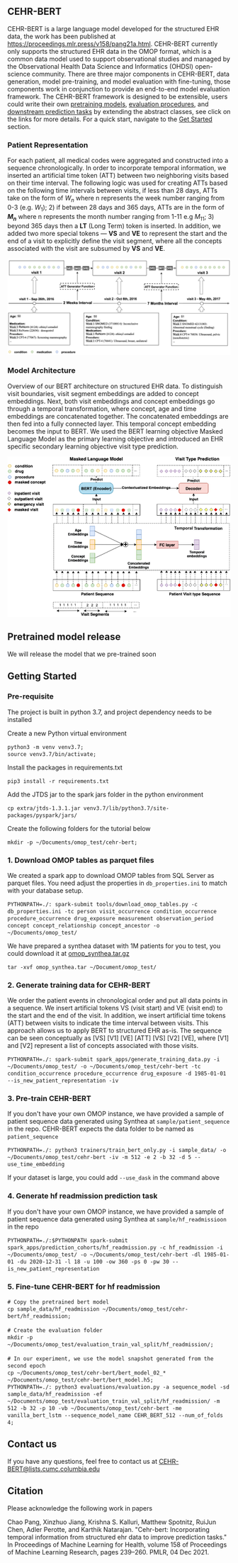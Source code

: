 ## CEHR-BERT
CEHR-BERT is a large language model developed for the structured EHR data, the work has been published at https://proceedings.mlr.press/v158/pang21a.html. CEHR-BERT currently only supports the structured EHR data in the OMOP format, which is a common data model used to support observational studies and managed  by the Observational Health Data Science and Informatics (OHDSI) open-science community. 
There are three major components in CEHR-BERT, data generation, model pre-training, and model evaluation with fine-tuning, those components work in conjunction to provide an end-to-end model evaluation framework. The CEHR-BERT framework is designed to be extensible, users could write their own [pretraining models](trainers/README.md), [evaluation procedures](evaluations/README.md), and [downstream prediction tasks](spark_apps/README.md) by extending the abstract classes, see click on the links for more details. For a quick start, navigate to the [Get Started](#getting-started) section. 

### Patient Representation
For each patient, all medical codes were aggregated and constructed into a sequence chronologically.
In order to incorporate temporal information, we inserted an artificial time token (ATT) between two neighboring visits based on their time interval. 
The following logic was used for creating ATTs based on the following time intervals between visits, if less than 28 days, ATTs take on the form of $W_n$ where n represents the week number ranging from 0-3 (e.g. $W_1$); 2) if between 28 days and 365 days, ATTs are in the form of **$M_n$** where n represents the month number ranging from 1-11 e.g $M_{11}$; 3) beyond 365 days then a **LT** (Long Term) token is inserted. In addition, we added two more special tokens — **VS** and **VE** to represent the start and the end of a visit to explicitly define the visit segment, where all the concepts associated with the visit are subsumed by **VS** and **VE**. 

!["patient_representation"](images/tokenization_att_generation.png)

### Model Architecture 
Overview of our BERT architecture on structured EHR data. To distinguish visit boundaries, visit segment embeddings are added to concept embeddings. Next, both visit embeddings and concept embeddings go through a temporal transformation, where concept, age and time embeddings are concatenated together. The concatenated embeddings are then fed into a fully connected layer. This temporal concept embedding becomes the input to BERT. We used the BERT learning objective Masked Language Model as the primary learning objective and introduced an EHR specific secondary learning objective visit type prediction.

!["cehr-bert architecture diagram"](images/cehr_bert_architecture.png)

## Pretrained model release
We will release the model that we pre-trained soon

## Getting Started


### Pre-requisite
The project is built in python 3.7, and project dependency needs to be installed 

Create a new Python virtual environment
```console
python3 -m venv venv3.7;
source venv3.7/bin/activate;
```

Install the packages in requirements.txt
```console
pip3 install -r requirements.txt
```

Add the JTDS jar to the spark jars folder in the python environment 
```console
cp extra/jtds-1.3.1.jar venv3.7/lib/python3.7/site-packages/pyspark/jars/
```

Create the following folders for the tutorial below
```console
mkdir -p ~/Documents/omop_test/cehr-bert;
```

### 1. Download OMOP tables as parquet files
We created a spark app to download OMOP tables from SQL Server as parquet files. You need adjust the properties in `db_properties.ini` to match with your database setup. 
```console
PYTHONPATH=./: spark-submit tools/download_omop_tables.py -c db_properties.ini -tc person visit_occurrence condition_occurrence procedure_occurrence drug_exposure measurement observation_period concept concept_relationship concept_ancestor -o ~/Documents/omop_test/
```

We have prepared a synthea dataset with 1M patients for you to test, you could download it at [omop_synthea.tar.gz](https://drive.google.com/file/d/1k7-cZACaDNw8A1JRI37mfMAhEErxKaQJ/view?usp=share_link)

```console
tar -xvf omop_synthea.tar ~/Document/omop_test/
```

### 2. Generate training data for CEHR-BERT
We order the patient events in chronological order and put all data points in a sequence. We insert artificial tokens VS (visit start) and VE (visit end) to the start and the end of the visit. In addition, we insert artificial time tokens (ATT) between visits to indicate the time interval between visits. This approach allows us to apply BERT to structured EHR as-is.
The sequence can be seen conceptually as [VS] [V1] [VE] [ATT] [VS] [V2] [VE], where [V1] and [V2] represent a list of concepts associated with those visits.

```console
PYTHONPATH=./: spark-submit spark_apps/generate_training_data.py -i ~/Documents/omop_test/ -o ~/Documents/omop_test/cehr-bert -tc condition_occurrence procedure_occurrence drug_exposure -d 1985-01-01 --is_new_patient_representation -iv 
```

### 3. Pre-train CEHR-BERT
If you don't have your own OMOP instance, we have provided a sample of patient sequence data generated using Synthea at `sample/patient_sequence` in the repo. CEHR-BERT expects the data folder to be named as `patient_sequence`
```console
PYTHONPATH=./: python3 trainers/train_bert_only.py -i sample_data/ -o ~/Documents/omop_test/cehr-bert -iv -m 512 -e 2 -b 32 -d 5 --use_time_embedding 
```
If your dataset is large, you could add ```--use_dask``` in the command above 
### 4. Generate hf readmission prediction task
If you don't have your own OMOP instance, we have provided a sample of patient sequence data generated using Synthea at `sample/hf_readmissioon` in the repo
```console
PYTHONPATH=./:$PYTHONPATH spark-submit spark_apps/prediction_cohorts/hf_readmission.py -c hf_readmission -i ~/Documents/omop_test/ -o ~/Documents/omop_test/cehr-bert -dl 1985-01-01 -du 2020-12-31 -l 18 -u 100 -ow 360 -ps 0 -pw 30 --is_new_patient_representation
```

### 5. Fine-tune CEHR-BERT for hf readmission
```console
# Copy the pretrained bert model
cp sample_data/hf_readmission ~/Documents/omop_test/cehr-bert/hf_readmission;

# Create the evaluation folder
mkdir -p ~/Documents/omop_test/evaluation_train_val_split/hf_readmission/;

# In our experiment, we use the model snapshot generated from the second epoch
cp ~/Documents/omop_test/cehr-bert/bert_model_02_* ~/Documents/omop_test/cehr-bert/bert_model.h5;
PYTHONPATH=./: python3 evaluations/evaluation.py -a sequence_model -sd sample_data/hf_readmission -ef ~/Documents/omop_test/evaluation_train_val_split/hf_readmission/ -m 512 -b 32 -p 10 -vb ~/Documents/omop_test/cehr-bert -me vanilla_bert_lstm --sequence_model_name CEHR_BERT_512 --num_of_folds 4;
```

## Contact us
If you have any questions, feel free to contact us at CEHR-BERT@lists.cumc.columbia.edu

## Citation
Please acknowledge the following work in papers

Chao Pang, Xinzhuo Jiang, Krishna S. Kalluri, Matthew Spotnitz, RuiJun Chen, Adler
Perotte, and Karthik Natarajan. "Cehr-bert: Incorporating temporal information from
structured ehr data to improve prediction tasks." In Proceedings of Machine Learning for
Health, volume 158 of Proceedings of Machine Learning Research, pages 239–260. PMLR,
04 Dec 2021.
